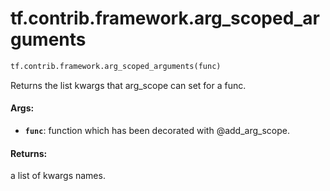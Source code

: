 <div itemscope itemtype="http://developers.google.com/ReferenceObject">
<meta itemprop="name" content="tf.contrib.framework.arg_scoped_arguments" />
<meta itemprop="path" content="Stable" />
</div>

# tf.contrib.framework.arg_scoped_arguments

``` python
tf.contrib.framework.arg_scoped_arguments(func)
```

Returns the list kwargs that arg_scope can set for a func.

#### Args:

* <b>`func`</b>: function which has been decorated with @add_arg_scope.


#### Returns:

a list of kwargs names.